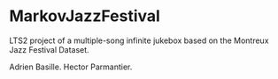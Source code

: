 # MarkovJazzFestival

LTS2 project of a multiple-song infinite jukebox based on the Montreux Jazz Festival Dataset.

Adrien Basille. Hector Parmantier.

